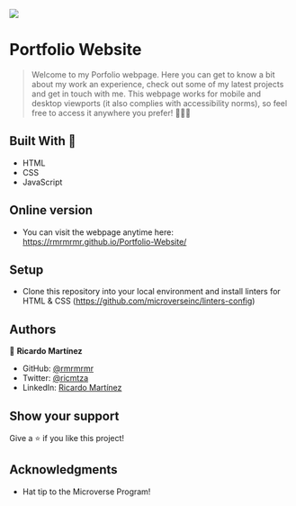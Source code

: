 ![](https://img.shields.io/badge/Microverse-blueviolet)

# Portfolio Website 

> Welcome to my Porfolio webpage.
Here you can get to know a bit about my work an experience, check out some of my latest projects and get in touch with me. This webpage works for mobile and desktop viewports (it also complies with accessibility norms), so feel free to access it anywhere you prefer! 🧑‍💻📱

## Built With 🥽

- HTML
- CSS
- JavaScript

## Online version 

- You can visit the webpage anytime here: https://rmrmrmr.github.io/Portfolio-Website/

## Setup

- Clone this repository into your local environment and install linters for HTML & CSS (https://github.com/microverseinc/linters-config)

## Authors

👤 **Ricardo Martínez**

- GitHub: [@rmrmrmr](https://github.com/rmrmrmr)
- Twitter: [@ricmtza](https://twitter.com/ricmtza)
- LinkedIn: [Ricardo Martínez](https://linkedin.com/in/)


## Show your support

Give a ⭐️ if you like this project!

## Acknowledgments

- Hat tip to the Microverse Program!
